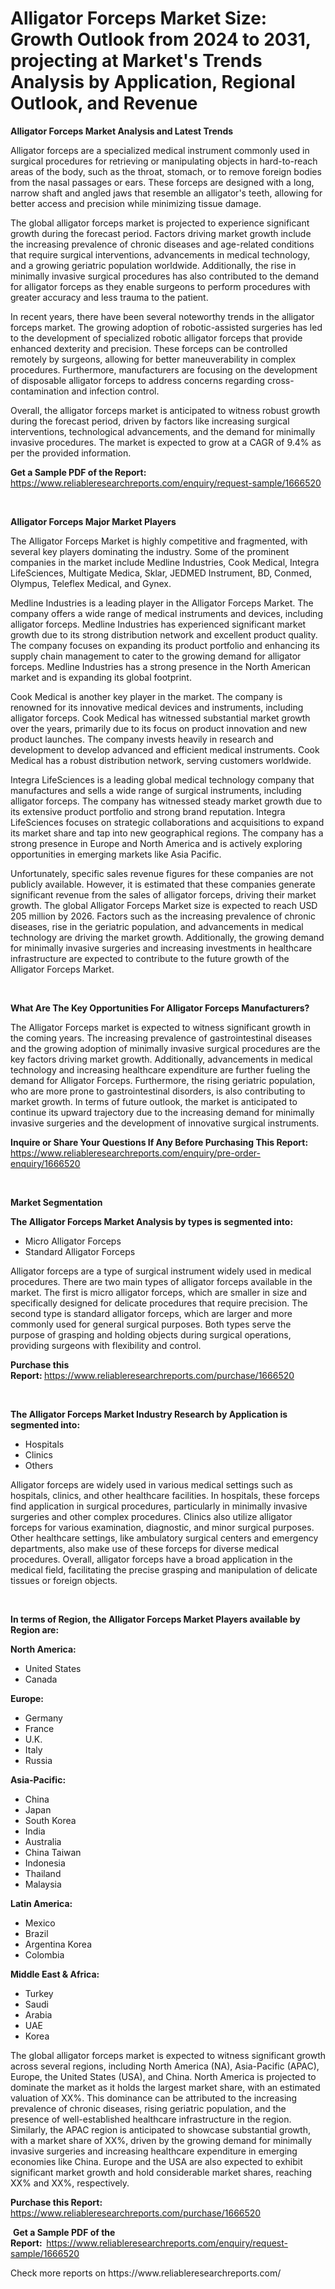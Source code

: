 <p><h1>Alligator Forceps Market Size: Growth Outlook from 2024 to 2031, projecting at Market's Trends Analysis by Application, Regional Outlook, and Revenue</h1></p><p><strong>Alligator Forceps Market Analysis and Latest Trends</strong></p>
<p><p>Alligator forceps are a specialized medical instrument commonly used in surgical procedures for retrieving or manipulating objects in hard-to-reach areas of the body, such as the throat, stomach, or to remove foreign bodies from the nasal passages or ears. These forceps are designed with a long, narrow shaft and angled jaws that resemble an alligator's teeth, allowing for better access and precision while minimizing tissue damage.</p><p>The global alligator forceps market is projected to experience significant growth during the forecast period. Factors driving market growth include the increasing prevalence of chronic diseases and age-related conditions that require surgical interventions, advancements in medical technology, and a growing geriatric population worldwide. Additionally, the rise in minimally invasive surgical procedures has also contributed to the demand for alligator forceps as they enable surgeons to perform procedures with greater accuracy and less trauma to the patient.</p><p>In recent years, there have been several noteworthy trends in the alligator forceps market. The growing adoption of robotic-assisted surgeries has led to the development of specialized robotic alligator forceps that provide enhanced dexterity and precision. These forceps can be controlled remotely by surgeons, allowing for better maneuverability in complex procedures. Furthermore, manufacturers are focusing on the development of disposable alligator forceps to address concerns regarding cross-contamination and infection control.</p><p>Overall, the alligator forceps market is anticipated to witness robust growth during the forecast period, driven by factors like increasing surgical interventions, technological advancements, and the demand for minimally invasive procedures. The market is expected to grow at a CAGR of 9.4% as per the provided information.</p></p>
<p><strong>Get a Sample PDF of the Report:&nbsp;</strong> <a href="https://www.reliableresearchreports.com/enquiry/request-sample/1666520">https://www.reliableresearchreports.com/enquiry/request-sample/1666520</a></p>
<p>&nbsp;</p>
<p><strong>Alligator Forceps Major Market Players</strong></p>
<p><p>The Alligator Forceps Market is highly competitive and fragmented, with several key players dominating the industry. Some of the prominent companies in the market include Medline Industries, Cook Medical, Integra LifeSciences, Multigate Medica, Sklar, JEDMED Instrument, BD, Conmed, Olympus, Teleflex Medical, and Gynex.</p><p>Medline Industries is a leading player in the Alligator Forceps Market. The company offers a wide range of medical instruments and devices, including alligator forceps. Medline Industries has experienced significant market growth due to its strong distribution network and excellent product quality. The company focuses on expanding its product portfolio and enhancing its supply chain management to cater to the growing demand for alligator forceps. Medline Industries has a strong presence in the North American market and is expanding its global footprint.</p><p>Cook Medical is another key player in the market. The company is renowned for its innovative medical devices and instruments, including alligator forceps. Cook Medical has witnessed substantial market growth over the years, primarily due to its focus on product innovation and new product launches. The company invests heavily in research and development to develop advanced and efficient medical instruments. Cook Medical has a robust distribution network, serving customers worldwide.</p><p>Integra LifeSciences is a leading global medical technology company that manufactures and sells a wide range of surgical instruments, including alligator forceps. The company has witnessed steady market growth due to its extensive product portfolio and strong brand reputation. Integra LifeSciences focuses on strategic collaborations and acquisitions to expand its market share and tap into new geographical regions. The company has a strong presence in Europe and North America and is actively exploring opportunities in emerging markets like Asia Pacific.</p><p>Unfortunately, specific sales revenue figures for these companies are not publicly available. However, it is estimated that these companies generate significant revenue from the sales of alligator forceps, driving their market growth. The global Alligator Forceps Market size is expected to reach USD 205 million by 2026. Factors such as the increasing prevalence of chronic diseases, rise in the geriatric population, and advancements in medical technology are driving the market growth. Additionally, the growing demand for minimally invasive surgeries and increasing investments in healthcare infrastructure are expected to contribute to the future growth of the Alligator Forceps Market.</p></p>
<p>&nbsp;</p>
<p><strong>What Are The Key Opportunities For Alligator Forceps Manufacturers?</strong></p>
<p><p>The Alligator Forceps market is expected to witness significant growth in the coming years. The increasing prevalence of gastrointestinal diseases and the growing adoption of minimally invasive surgical procedures are the key factors driving market growth. Additionally, advancements in medical technology and increasing healthcare expenditure are further fueling the demand for Alligator Forceps. Furthermore, the rising geriatric population, who are more prone to gastrointestinal disorders, is also contributing to market growth. In terms of future outlook, the market is anticipated to continue its upward trajectory due to the increasing demand for minimally invasive surgeries and the development of innovative surgical instruments.</p></p>
<p><strong>Inquire or Share Your Questions If Any Before Purchasing This Report:</strong> <a href="https://www.reliableresearchreports.com/enquiry/pre-order-enquiry/1666520">https://www.reliableresearchreports.com/enquiry/pre-order-enquiry/1666520</a></p>
<p>&nbsp;</p>
<p><strong>Market Segmentation</strong></p>
<p><strong>The Alligator Forceps Market Analysis by types is segmented into:</strong></p>
<p><ul><li>Micro Alligator Forceps</li><li>Standard Alligator Forceps</li></ul></p>
<p><p>Alligator forceps are a type of surgical instrument widely used in medical procedures. There are two main types of alligator forceps available in the market. The first is micro alligator forceps, which are smaller in size and specifically designed for delicate procedures that require precision. The second type is standard alligator forceps, which are larger and more commonly used for general surgical purposes. Both types serve the purpose of grasping and holding objects during surgical operations, providing surgeons with flexibility and control.</p></p>
<p><strong>Purchase this Report:&nbsp;</strong><a href="https://www.reliableresearchreports.com/purchase/1666520">https://www.reliableresearchreports.com/purchase/1666520</a></p>
<p>&nbsp;</p>
<p><strong>The Alligator Forceps Market Industry Research by Application is segmented into:</strong></p>
<p><ul><li>Hospitals</li><li>Clinics</li><li>Others</li></ul></p>
<p><p>Alligator forceps are widely used in various medical settings such as hospitals, clinics, and other healthcare facilities. In hospitals, these forceps find application in surgical procedures, particularly in minimally invasive surgeries and other complex procedures. Clinics also utilize alligator forceps for various examination, diagnostic, and minor surgical purposes. Other healthcare settings, like ambulatory surgical centers and emergency departments, also make use of these forceps for diverse medical procedures. Overall, alligator forceps have a broad application in the medical field, facilitating the precise grasping and manipulation of delicate tissues or foreign objects.</p></p>
<p>&nbsp;</p>
<p><strong>In terms of Region, the Alligator Forceps Market Players available by Region are:</strong></p>
<p>
    <p> <strong> North America: </strong>
        <ul>
            <li>United States</li>
            <li>Canada</li>
        </ul>
        </p> 
    <p> <strong> Europe: </strong>
        <ul>
            <li>Germany</li>
            <li>France</li>
            <li>U.K.</li>
            <li>Italy</li>
            <li>Russia</li>
        </ul>
        </p> 
    <p> <strong> Asia-Pacific: </strong>
        <ul>
            <li>China</li>
            <li>Japan</li>
            <li>South Korea</li>
            <li>India</li>
            <li>Australia</li>
            <li>China Taiwan</li>
            <li>Indonesia</li>
            <li>Thailand</li>
            <li>Malaysia</li>
        </ul>
        </p> 
    <p> <strong> Latin America: </strong>
        <ul>
            <li>Mexico</li>
            <li>Brazil</li>
            <li>Argentina Korea</li>
            <li>Colombia</li>
        </ul>
        </p> 
    <p> <strong> Middle East & Africa: </strong>
        <ul>
            <li>Turkey</li>
            <li>Saudi</li>
            <li>Arabia</li>
            <li>UAE</li>
            <li>Korea</li>
        </ul>
    </p>
    </p>
<p><p>The global alligator forceps market is expected to witness significant growth across several regions, including North America (NA), Asia-Pacific (APAC), Europe, the United States (USA), and China. North America is projected to dominate the market as it holds the largest market share, with an estimated valuation of XX%. This dominance can be attributed to the increasing prevalence of chronic diseases, rising geriatric population, and the presence of well-established healthcare infrastructure in the region. Similarly, the APAC region is anticipated to showcase substantial growth, with a market share of XX%, driven by the growing demand for minimally invasive surgeries and increasing healthcare expenditure in emerging economies like China. Europe and the USA are also expected to exhibit significant market growth and hold considerable market shares, reaching XX% and XX%, respectively.</p></p>
<p><strong>Purchase this Report: </strong><a href="https://www.reliableresearchreports.com/purchase/1666520">https://www.reliableresearchreports.com/purchase/1666520</a></p>
<p>&nbsp;<strong>Get a Sample PDF of the Report:&nbsp;&nbsp;</strong><a href="https://www.reliableresearchreports.com/enquiry/request-sample/1666520">https://www.reliableresearchreports.com/enquiry/request-sample/1666520</a></p>
<p><strong></strong></p>
<p>Check more reports on https://www.reliableresearchreports.com/</p>